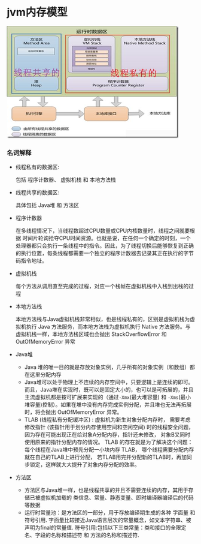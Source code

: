 # jvm内存模型

![](../assets/img/jvm内存模型图.jpeg)

### 名词解释

* 线程私有的数据区:

    包括 程序计数器、 虚拟机栈 和 本地方法栈
* 线程共享的数据区:
    
    具体包括 Java堆 和 方法区

* 程序计数器

    在多线程情况下，当线程数超过CPU数量或CPU内核数量时，线程之间就要根据 时间片轮询抢夺CPU时间资源。也就是说，在任何一个确定的时刻，一个处理器都只会执行一条线程中的指令。因此，为了线程切换后能够恢复到正确的执行位置，每条线程都需要一个独立的程序计数器去记录其正在执行的字节码指令地址。
    
* 虚拟机栈

    每个方法从调用直至完成的过程，对应一个栈帧在虚拟机栈中入栈到出栈的过程

* 本地方法栈

    本地方法栈与Java虚拟机栈非常相似，也是线程私有的，区别是虚拟机栈为虚拟机执行 Java 方法服务，而本地方法栈为虚拟机执行 Native 方法服务。与虚拟机栈一样，本地方法栈区域也会抛出 StackOverflowError 和 OutOfMemoryError 异常

* Java堆
    * Java 堆的唯一目的就是存放对象实例，几乎所有的对象实例（和数组）都在这里分配内存
    * Java堆可以处于物理上不连续的内存空间中，只要逻辑上是连续的即可。而且，Java堆在实现时，既可以是固定大小的，也可以是可拓展的，并且主流虚拟机都是按可扩展来实现的（通过`-Xmx`(最大堆容量) 和 `-Xms`(最小堆容量)控制）。如果在堆中没有内存完成实例分配，并且堆也无法再拓展时，将会抛出 OutOfMemoryError 异常。
    * TLAB (线程私有分配缓冲区) : 
        虚拟机为新生对象分配内存时，
        需要考虑修改指针 (该指针用于划分内存使用空间和空闲空间) 时的线程安全问题，
        因为存在可能出现正在给对象A分配内存，指针还未修改，
        对象B又同时使用原来的指针分配内存的情况。
        TLAB 的存在就是为了解决这个问题：每个线程在Java堆中预先分配一小块内存 TLAB，
        哪个线程需要分配内存就在自己的TLAB上进行分配，
        若TLAB用完并分配新的TLAB时，再加同步锁定，这样就大大提升了对象内存分配的效率。

* 方法区
    * 方法区与Java堆一样，也是线程共享的并且不需要连续的内存，其用于存储已被虚拟机加载的 类信息、常量、静态变量、即时编译器编译后的代码等数据
    * 运行时常量池：是方法区的一部分，用于存放编译期生成的各种 字面量 和 符号引用. 字面量比较接近Java语言层次的常量概念，如文本字符串、被声明为final的常量值.  符号引用:包括以下三类常量：类和接口的全限定名、字段的名称和描述符 和 方法的名称和描述符.
    
    

    
    



